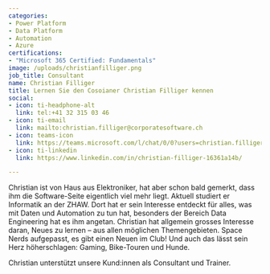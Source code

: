 ```yaml
---
categories: 
- Power Platform
- Data Platform
- Automation
- Azure
certifications:
- "Microsoft 365 Certified: Fundamentals"
image: /uploads/christianfilliger.png
job_title: Consultant
name: Christian Filliger
title: Lernen Sie den Cosoianer Christian Filliger kennen
social:
- icon: ti-headphone-alt
  link: tel:+41 32 315 03 46
- icon: ti-email
  link: mailto:christian.filliger@corporatesoftware.ch
- icon: teams-icon
  link: https://teams.microsoft.com/l/chat/0/0?users=christian.filliger@corporatesoftware.ch"
- icon: ti-linkedin
  link: https://www.linkedin.com/in/christian-filliger-16361a14b/

---
```

Christian ist von Haus aus Elektroniker, hat aber schon bald gemerkt, dass ihm die Software-Seite eigentlich viel mehr liegt. Aktuell studiert er Informatik an der ZHAW. Dort hat er sein Interesse entdeckt für alles, was mit Daten und Automation zu tun hat, besonders der Bereich Data Engineering hat es ihm angetan. Christian hat allgemein grosses Interesse daran, Neues zu lernen – aus allen möglichen Themengebieten. Space Nerds aufgepasst, es gibt einen Neuen im Club! Und auch das lässt sein Herz höherschlagen: Gaming, Bike-Touren und Hunde.

Christian unterstützt unsere Kund:innen als Consultant und Trainer.